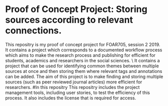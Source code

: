 # Proof of Concept Project: Storing sources according to relevant connections.
This repositry is my proof of concept project for FOAR705, session 2 2019.
It contains a project which corresponds to a documented workflow process which aims to make the research process and publishing for efficient for students, academics and researchers in the social sciences. \\ 
It contains a project that can be used for identifying common themes between multiple sources at once and then storing them where relevant tags and annotations can be added. 
The aim of this project is to make finding and storing multiple sources (such as peer reviewed journal articles) more efficient for researchers.
#In this repositry
This repositry includes the project management tools, including user stories, to test the efficiency of this process.
It also includes the license that is required for access.
